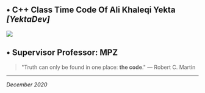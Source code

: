 ## &bull; C++  Class Time Code Of **Ali Khaleqi Yekta *[YektaDev]***

[![](https://i.pinimg.com/564x/c4/12/43/c4124383dff6d731dbd1c5cfd89d2a4d.jpg)](#)

## &bull; Supervisor Professor: **MPZ**

>  "Truth can only be found in one place: **the code**." 
― Robert C. Martin

------------
*December 2020*
